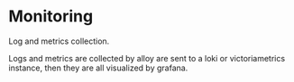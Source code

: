 # Monitoring

Log and metrics collection.

Logs and metrics are collected by alloy are sent to a loki or victoriametrics
instance, then they are all visualized by grafana.
